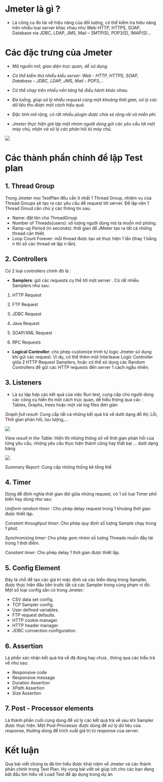 # Jmeter là gì ?
- Là công cụ đo tải về hiệu năng của đối tượng, 
có thể kiểm tra hiệu năng trên nhiều loại server 
khác nhau như Web-HTTP, HTTPS, SOAP, 
Database via JDBC, LDAP, JMS, Mail –
SMTP(S), POP3(S), IMAP(S)…  
# Các đặc trưng của Jmeter
- *Mã nguồn mở, giao diện trực quan, dễ sử dụng.*
- *Có thể kiểm thử nhiều kiểu server: Web - HTTP, 
HTTPS, SOAP, Database - JDBC, LDAP, JMS, 
Mail - POP3,…*

- *Có thể chạy trên nhiều nền tảng hệ điều hành 
khác nhau.*
- *Đa luồng, giúp xử lý nhiều request cùng một 
khoảng thời gian, xử lý các dữ liệu thu được một 
cách hiệu quả.*

- *Đặc tính mở rộng, có rất nhiều plugin được chia 
sẻ rộng rãi và miễn phí.*
- *Jmeter thực hiện giả lập một nhóm người dùng 
gửi các yêu cầu tới một máy chủ, nhận và xử lý 
các phản hồi từ máy chủ.*

![](https://images.viblo.asia/648e8f4b-f21a-446f-9166-a117a0fd6408.png)

# Các thành phần chính để lập Test plan
## 1. Thread Group
Trong Jmeter mọi TestPlan đều cần ít nhất 1 Thread 
Group, nhiệm vụ của Thread Groups sẽ
tạo ra các yêu cầu để request tới server. Để lập nên 1 Thread Groud cần chú ý các thông tin sau:

* Name: đặt tên cho ThreadGroup
* Number of Threads(users): số lượng 
người dùng mà ta muốn mô phỏng.
* Ramp-up Period (in seconds): thời gian để 
JMeter tạo ra tất cả những thread cần 
thiết.
* Loop Count Forever: mỗi thread được 
tạo sẽ thực hiện 1 lần (thay 1 bằng n thì 
số các thread sẽ lặp n lần).

## 2. Controllers
Có 2 loại controllers chính đó là :
*  **Samplers**: gửi các requests cụ thể tới một
server  . Có rất nhiều Samplers như sau:

1. HTTP Request

1. FTP Request

1. JDBC Request

1.  Java Request

1.  SOAP/XML Request

1.  RPC Requests

* **Logical Controller**: cho phép customize trình
tự logic Jmeter sử dụng khi gửi các request. 
Ví dụ, có thể thêm một Interleave Logic 
Controller giữa 2 HTTP Request Samplers, 
hoặc có thể sử dụng các Random Controllers 
để gửi các HTTP requests đến server 1 cách
ngẫu nhiên.
## 3. Listeners
- Là sự tập hợp các kết quả của việc Run test, cung cấp cho người dùng các công cụ hiển thị một cách trực quan, dễ hiểu thông qua các : Tables, Graphs, trees hoặc một vài log files đơn giản

*Graph full result*: Cung cấp tất cả những kết quả trả về dưới dạng đồ thị: Lỗi, Thời gian phản hồi, lưu lượng,...

![](https://images.viblo.asia/2cec64bb-cec3-4a70-925c-65d6614b8b5d.png)


*View result in the Table*: Hiển thị những thông số về thời gian phản hồi của từng yêu cầu, những yêu cầu thực hiện thành công hay thất bại ... dưới dạng bảng

![](https://images.viblo.asia/f658fcf1-613b-46e9-8113-7ac22a6463ab.png)


*Summary Report*: Cung cấp những thống kê tổng thể 

## 4. Timer
Dùng để định nghĩa thời gian đợi giữa những request, có 1 số loại Timer phổ biến hay dùng như sau:

*Uniform random timer* : Cho phép delay request trong 1 khoảng thời gian được thiết lập.

*Constant throughput timer*: Cho phép quy định số lượng Sample chạy trong 1 phút.

*Synchronizing timer*: Cho phép gom nhóm số lượng Threads muốn đẩy tải trong 1 thời điểm.

*Constant timer*: Cho phép delay 1 thời gian được thiết lập.

## 5. Config Element
Đây là chỗ để tạo các giá trị mặc định và các biến dùng trong Sampler, được thực hiện đầu tiên trước tất cả các Sampler trong cùng phạm vi đó. Một số loại config sẵn có trong Jmeter:

* CSV data set config.
* TCP Sampler config.
* User defined variables.
* FTP request defaults.
* HTTP cookie manager.
* HTTP header manager.
* JDBC connection configuration.

## 6. Assertion 
Là phần xác nhận kết quả trả về đã đúng hay chưa , thông qua các kiểu trả về như sau:

* Responsive code
* Responsive message
* Duration Assertion
* XPath Assertion
* Size Assertion

## 7. Post - Processor elements
Là thành phần cuối cùng dùng để xử lý các kết quả trả về sau khi Sampler được thực hiện. Một Post-Processor được dùng để xử lý dữ liệu của response, thường dùng để trích xuất giá trị từ response của server. 

# Kết luận
Qua bài viết chúng ta đã tìm hiểu được khái niệm về Jmeter và các thành phần chính trong Test Plan. Hy vọng bài viết sẽ giúp ích cho các bạn đang bắt đầu tìm hiểu về Load Test để áp dụng trong dự án